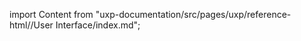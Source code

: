 
import Content from "uxp-documentation/src/pages/uxp/reference-html//User Interface/index.md";

<Content query="product=photoshop"/>
